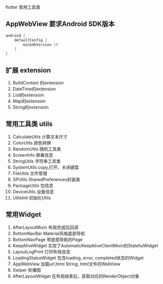 flutter 常用工具类

## AppWebView 要求Android SDK版本

```groovy 
android {
    defaultConfig {
        minSdkVersion 19
    }
}
```

## 扩展 extension

1. BuildContext 的extension
2. DateTime的extension
3. List的extension
4. Map的extension
5. String的extension

## 常用工具类 utils

1. CalculateUtils 计算文本尺寸
2. ColorUtils 颜色转换
3. RandomUtils 随机工具类
4. ScreenInfo 屏幕信息
5. StringUtils 字符串工具类
6. SystemUtils copy,打开，关闭键盘
7. FileUtils 文件管理
8. SPUtils SharedPreferences封装类
9. PackageUtils 包信息
10. DeviceUtils 设备信息
11. UtilsInit 初始化Utils

## 常用Widget

1. AfterLayoutMixin 布局完成后回调
2. BottomNavBar Material风格底部导航
3. BottomNavPage 带底部导航的Page
4. KeepAliveWidget 实现了AutomaticKeepAliveClientMixin的StatefulWidget
5. LayoutLogPrint 打印布局信息
6. LoadingStatusWidget 包含loading, error, completed状态的Widget
7. AppWebView 加载url,html String, html文件的WebView
8. Swiper 轮播图
9. AfterLayoutWidget 在布局结束后，获取对应的RenderObject对象